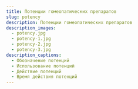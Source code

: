 ```yaml
---
title: Потенции гомеопатических препаратов
slug: potency
description: Потенции гомеопатических препаратов
description_images: 
  - potency.jpg
  - potency-1.jpg
  - potency-2.jpg
  - potency-3.jpg
description_captions: 
  - Обозначение потенций
  - Использование потенций
  - Действие потенций
  - Время действия потенций
---
```

